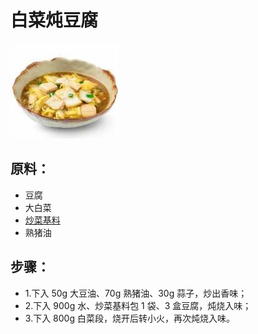 # 白菜炖豆腐

![白菜炖豆腐](../images/白菜炖豆腐.jpg)

## 原料：
- 豆腐
- 大白菜
- [炒菜基料](/配料/炒菜基料.md)
- 熟猪油

## 步骤：
- 1.下入 50g 大豆油、70g 熟猪油、30g 蒜子，炒出香味；
- 2.下入 900g 水、炒菜基料包 1 袋、3 盒豆腐，炖烧入味；
- 3.下入 800g 白菜段，烧开后转小火，再次炖烧入味。

